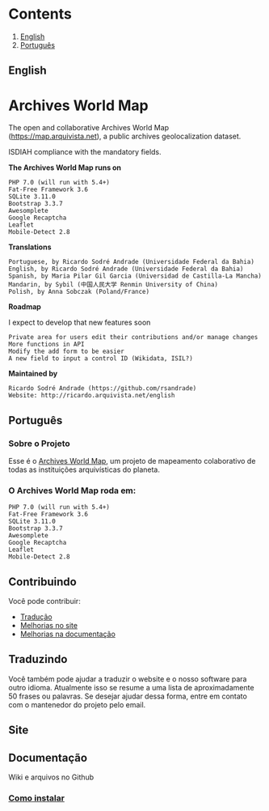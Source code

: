 # Contents
1. [English](#english)
2. [Português](#português)

## English

# Archives World Map
The open and collaborative Archives World Map (https://map.arquivista.net), a public archives geolocalization dataset.

ISDIAH compliance with the mandatory fields.

**The Archives World Map runs on**

    PHP 7.0 (will run with 5.4+)
    Fat-Free Framework 3.6
    SQLite 3.11.0
    Bootstrap 3.3.7
    Awesomplete
    Google Recaptcha
    Leaflet
    Mobile-Detect 2.8

**Translations**

    Portuguese, by Ricardo Sodré Andrade (Universidade Federal da Bahia)
    English, by Ricardo Sodré Andrade (Universidade Federal da Bahia)
    Spanish, by Maria Pilar Gil Garcia (Universidad de Castilla-La Mancha)
    Mandarin, by Sybil (中国人民大学 Renmin University of China)
    Polish, by Anna Sobczak (Poland/France)

**Roadmap**

I expect to develop that new features soon

    Private area for users edit their contributions and/or manage changes
    More functions in API
    Modify the add form to be easier
    A new field to input a control ID (Wikidata, ISIL?)

**Maintained by**

    Ricardo Sodré Andrade (https://github.com/rsandrade)
    Website: http://ricardo.arquivista.net/english

## Português

### Sobre o Projeto
Esse é o [Archives World Map](https://map.arquivista.net/), um projeto de mapeamento colaborativo de todas as instituições arquivísticas do planeta.

### O Archives World Map roda em:

    PHP 7.0 (will run with 5.4+)
    Fat-Free Framework 3.6
    SQLite 3.11.0
    Bootstrap 3.3.7
    Awesomplete
    Google Recaptcha
    Leaflet
    Mobile-Detect 2.8

## Contribuindo

Você pode contribuir:
- [Tradução](#traduzindo)
- [Melhorias no site](#site)
- [Melhorias na documentação](#documentação) 

## Traduzindo
Você também pode ajudar a traduzir o website e o nosso software para outro idioma. Atualmente isso se resume a uma lista de aproximadamente 50 frases ou palavras. Se desejar ajudar dessa forma, entre em contato com o mantenedor do projeto pelo email.

## Site

## Documentação
Wiki e arquivos no Github

### [Como instalar](https://github.com/geisasantos/archives-worldmap/blob/master/INSTALL)
